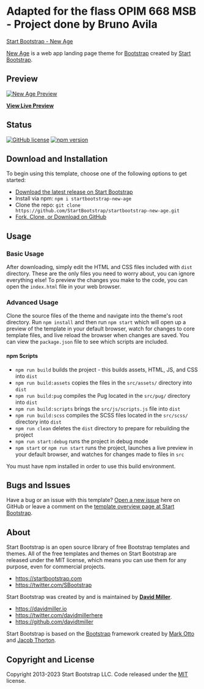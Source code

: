 # Adapted for the flass OPIM 668 MSB - Project done by Bruno Avila

[Start Bootstrap - New Age](https://startbootstrap.com/theme/new-age/)

[New Age](https://startbootstrap.com/theme/new-age/) is a web app landing page theme for [Bootstrap](https://getbootstrap.com/) created by [Start Bootstrap](https://startbootstrap.com/).

## Preview

[![New Age Preview](https://assets.startbootstrap.com/img/screenshots/themes/new-age.png)](https://startbootstrap.github.io/startbootstrap-new-age/)

**[View Live Preview](https://startbootstrap.github.io/startbootstrap-new-age/)**

## Status

[![GitHub license](https://img.shields.io/badge/license-MIT-blue.svg)](https://raw.githubusercontent.com/StartBootstrap/startbootstrap-new-age/master/LICENSE)
[![npm version](https://img.shields.io/npm/v/startbootstrap-new-age.svg)](https://www.npmjs.com/package/startbootstrap-new-age)

## Download and Installation

To begin using this template, choose one of the following options to get started:

* [Download the latest release on Start Bootstrap](https://startbootstrap.com/theme/new-age/)
* Install via npm: `npm i startbootstrap-new-age`
* Clone the repo: `git clone https://github.com/StartBootstrap/startbootstrap-new-age.git`
* [Fork, Clone, or Download on GitHub](https://github.com/StartBootstrap/startbootstrap-new-age)

## Usage

### Basic Usage

After downloading, simply edit the HTML and CSS files included with `dist` directory. These are the only files you need to worry about, you can ignore everything else! To preview the changes you make to the code, you can open the `index.html` file in your web browser.

### Advanced Usage

Clone the source files of the theme and navigate into the theme's root directory. Run `npm install` and then run `npm start` which will open up a preview of the template in your default browser, watch for changes to core template files, and live reload the browser when changes are saved. You can view the `package.json` file to see which scripts are included.

#### npm Scripts

* `npm run build` builds the project - this builds assets, HTML, JS, and CSS into `dist`
* `npm run build:assets` copies the files in the `src/assets/` directory into `dist`
* `npm run build:pug` compiles the Pug located in the `src/pug/` directory into `dist`
* `npm run build:scripts` brings the `src/js/scripts.js` file into `dist`
* `npm run build:scss` compiles the SCSS files located in the `src/scss/` directory into `dist`
* `npm run clean` deletes the `dist` directory to prepare for rebuilding the project
* `npm run start:debug` runs the project in debug mode
* `npm start` or `npm run start` runs the project, launches a live preview in your default browser, and watches for changes made to files in `src`

You must have npm installed in order to use this build environment.

## Bugs and Issues

Have a bug or an issue with this template? [Open a new issue](https://github.com/StartBootstrap/startbootstrap-new-age/issues) here on GitHub or leave a comment on the [template overview page at Start Bootstrap](https://startbootstrap.com/theme/new-age/).

## About

Start Bootstrap is an open source library of free Bootstrap templates and themes. All of the free templates and themes on Start Bootstrap are released under the MIT license, which means you can use them for any purpose, even for commercial projects.

* <https://startbootstrap.com>
* <https://twitter.com/SBootstrap>

Start Bootstrap was created by and is maintained by **[David Miller](https://davidmiller.io/)**.

* <https://davidmiller.io>
* <https://twitter.com/davidmillerhere>
* <https://github.com/davidtmiller>

Start Bootstrap is based on the [Bootstrap](https://getbootstrap.com/) framework created by [Mark Otto](https://twitter.com/mdo) and [Jacob Thorton](https://twitter.com/fat).

## Copyright and License

Copyright 2013-2023 Start Bootstrap LLC. Code released under the [MIT](https://github.com/StartBootstrap/startbootstrap-new-age/blob/master/LICENSE) license.
